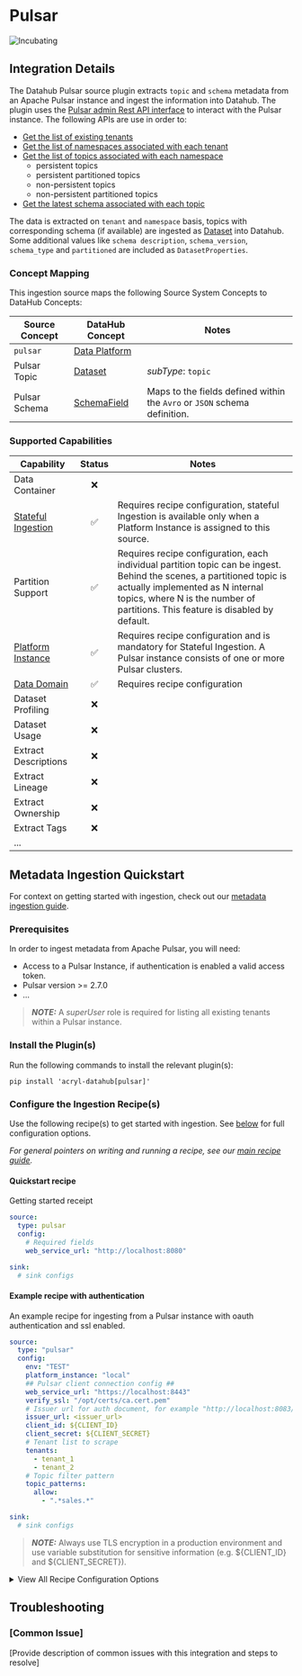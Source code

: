 # Pulsar

<!-- Set Support Status -->
<!-- ![Certified](https://img.shields.io/badge/support%20status-certified-brightgreen)
![Testing](https://img.shields.io/badge/support%20status-testing-lightgrey)-->
![Incubating](https://img.shields.io/badge/support%20status-incubating-blue)

## Integration Details

<!-- Plain-language description of what this integration is meant to do.  -->
<!-- Include details about where metadata is extracted from (ie. logs, source API, manifest, etc.)   -->

The Datahub Pulsar source plugin extracts `topic` and `schema` metadata from an Apache Pulsar instance and ingest the information into Datahub. The plugin uses the [Pulsar admin Rest API interface](https://pulsar.apache.org/admin-rest-api/#) to interact with the Pulsar instance. The following APIs are use in order to:
- [Get the list of existing tenants](https://pulsar.apache.org/admin-rest-api/#tag/tenants)
- [Get the list of namespaces associated with each tenant](https://pulsar.apache.org/admin-rest-api/#tag/namespaces)
- [Get the list of topics associated with each namespace](https://pulsar.apache.org/admin-rest-api/#tag/persistent-topic)
    - persistent topics
    - persistent partitioned topics
    - non-persistent topics
    - non-persistent partitioned topics
- [Get the latest schema associated with each topic](https://pulsar.apache.org/admin-rest-api/#tag/schemas)

The data is extracted on `tenant` and `namespace` basis, topics with corresponding schema (if available) are ingested as [Dataset](docs/generated/metamodel/entities/dataset.md) into Datahub. Some additional values like `schema description`, `schema_version`, `schema_type` and `partitioned` are included as `DatasetProperties`.


### Concept Mapping

<!-- This should be a manual mapping of concepts from the source to the DataHub Metadata Model -->
<!-- Authors should provide as much context as possible about how this mapping was generated, including assumptions made, known shortcuts, & any other caveats -->

This ingestion source maps the following Source System Concepts to DataHub Concepts:

<!-- Remove all unnecessary/irrelevant DataHub Concepts -->


| Source Concept | DataHub Concept                                                    | Notes                                                                     |
|----------------|--------------------------------------------------------------------|---------------------------------------------------------------------------|
| `pulsar`       | [Data Platform](docs/generated/metamodel/entities/dataPlatform.md) |                                                                           |
| Pulsar Topic   | [Dataset](docs/generated/metamodel/entities/dataset.md)            | _subType_: `topic`                                                        |
| Pulsar Schema  | [SchemaField](docs/generated/metamodel/entities/schemafield.md)    | Maps to the fields defined within the `Avro` or `JSON` schema definition. | 


### Supported Capabilities

<!-- This should be an auto-generated table of supported DataHub features/functionality -->
<!-- Each capability should link out to a feature guide -->

| Capability                                                                      | Status | Notes                                                                                                                                                                                                                                        |
|---------------------------------------------------------------------------------|:------:|----------------------------------------------------------------------------------------------------------------------------------------------------------------------------------------------------------------------------------------------|
| Data Container                                                                  |   ❌    |                                                                                                                                                                                                                                              |
| [Stateful Ingestion](docs/metadata-ingestion/source_docs/stateful_ingestion.md) |   ✅    | Requires recipe configuration, stateful Ingestion is available only when a Platform Instance is assigned to this source.                                                                                                                     |
| Partition Support                                                               |   ✅    | Requires recipe configuration, each individual partition topic can be ingest. Behind the scenes, a partitioned topic is actually implemented as N internal topics, where N is the number of partitions. This feature is disabled by default. |
| [Platform Instance](../../docs/platform-instances.md)                           |   ✅    | Requires recipe configuration and is mandatory for Stateful Ingestion. A Pulsar instance consists of one or more Pulsar clusters.                                                                                                            |
| [Data Domain](../../docs/domains.md)                                            |   ✅    | Requires recipe configuration                                                                                                                                                                                                                |
| Dataset Profiling                                                               |   ❌    |                                                                                                                                                                                                                                              |
| Dataset Usage                                                                   |   ❌    |                                                                                                                                                                                                                                              |
| Extract Descriptions                                                            |   ❌    |                                                                                                                                                                                                                                              |
| Extract Lineage                                                                 |   ❌    |                                                                                                                                                                                                                                              |
| Extract Ownership                                                               |   ❌    |                                                                                                                                                                                                                                              |
| Extract Tags                                                                    |   ❌    |                                                                                                                                                                                                                                              |
| ...                                                                             |        |

## Metadata Ingestion Quickstart

For context on getting started with ingestion, check out our [metadata ingestion guide](../README.md).

### Prerequisites

In order to ingest metadata from Apache Pulsar, you will need:

* Access to a Pulsar Instance, if authentication is enabled a valid access token.
* Pulsar version >= 2.7.0
* ...

> **_NOTE:_**  A _superUser_ role is required for listing all existing tenants within a Pulsar instance.
>

### Install the Plugin(s)

Run the following commands to install the relevant plugin(s):

`pip install 'acryl-datahub[pulsar]'`

### Configure the Ingestion Recipe(s)

Use the following recipe(s) to get started with ingestion. See [below](#config-details) for full configuration options.

_For general pointers on writing and running a recipe, see our [main recipe guide](../README.md#recipes)._

#### Quickstart recipe
Getting started receipt
```yml
source:
  type: pulsar
  config:
    # Required fields
    web_service_url: "http://localhost:8080"

sink:
  # sink configs
```


#### Example recipe with authentication
An example recipe for ingesting from a Pulsar instance with oauth authentication and ssl enabled.


```yml
source: 
  type: "pulsar" 
  config:
    env: "TEST" 
    platform_instance: "local"
    ## Pulsar client connection config ## 
    web_service_url: "https://localhost:8443"
    verify_ssl: "/opt/certs/ca.cert.pem"
    # Issuer url for auth document, for example "http://localhost:8083/realms/pulsar"
    issuer_url: <issuer_url>
    client_id: ${CLIENT_ID}
    client_secret: ${CLIENT_SECRET}
    # Tenant list to scrape 
    tenants:
      - tenant_1
      - tenant_2
    # Topic filter pattern 
    topic_patterns:
      allow:
        - ".*sales.*"

sink:
  # sink configs
```

> **_NOTE:_**  Always use TLS encryption in a production environment and use variable substitution for sensitive information (e.g. ${CLIENT_ID} and ${CLIENT_SECRET}).
>


<details>
  <summary>View All Recipe Configuration Options</summary>

Note that a `.` is used to denote nested fields in the YAML recipe.

| Field                           | Required | Default                 | Description                                                                                                                                                     |
|---------------------------------|:--------:|-------------------------|-----------------------------------------------------------------------------------------------------------------------------------------------------------------|
| `env`                           |    ❌     | `PROD`                  | The data fabric, defaults to PROD                                                                                                                               |
| `platform_instance`             |    ❌     |                         | The Platform instance to use while constructing URNs. Mandatory for Stateful Ingestion                                                                          |
| `web_service_url`               |    ✅     | `http://localhost:8080` | The web URL for the cluster.                                                                                                                                    |
| `verify_ssl`                    |    ❌     | `True`                  | Either a boolean, in which case it controls whether we verify the server's TLS certificate, or a string, in which case it must be a path to a CA bundle to use. |
| `issuer_url`                    |    ❌     |                         | The complete URL for a Custom Authorization Server. Mandatory for OAuth based authentication.                                                                   |
| `client_id`                     |    ❌     |                         | The application's client ID                                                                                                                                     |
| `client_secret`                 |    ❌     |                         | The application's client secret                                                                                                                                 |
| `token`                         |    ❌     |                         | The access token for the application. Mandatory for token based authentication.                                                                                 |
| `tenant_patterns.allow`         |    ❌     | `.*`                    | List of regex patterns for tenants to include in ingestion. By default all tenants are allowed.                                                                 |
| `tenant_patterns.deny`          |    ❌     | `pulsar`                | List of regex patterns for tenants to exclude from ingestion. By default the Pulsar system tenant is denied.                                                    |
| `tenant_patterns.ignoreCase`    |    ❌     | `True`                  | Whether to ignore case sensitivity during tenant pattern matching.                                                                                              |
| `namespace_patterns.allow`      |    ❌     | `.*`                    | List of regex patterns for namespaces to include in ingestion. By default all namespaces are allowed.                                                           |
| `namespace_patterns.deny`       |    ❌     | `public/functions`      | List of regex patterns for namespaces to exclude from ingestion. By default the functions namespace is denied.                                                  |
| `namespace_patterns.ignoreCase` |    ❌     | `True`                  | Whether to ignore case sensitivity during namespace pattern matching.                                                                                           |
| `topic_patterns.allow`          |    ❌     | `.*`                    | List of regex patterns for topics to include in ingestion. By default all topics are allowed.                                                                   |
| `topic_patterns.deny`           |    ❌     | `/__.*$`                | List of regex patterns for topics to exclude from ingestion. By default the Pulsar system topics are denied.                                                    |
| `topic_patterns.ignoreCase`     |    ❌     | `True`                  | Whether to ignore case sensitivity during topic pattern matching.                                                                                               |
| `tenants`                       |    ❌     |                         | Listing all tenants requires superUser role, alternative you can set a list of tenants you want to scrape using the tenant admin role                           | 
| `exclude_individual_partitions` |    ❌     | `True`                  | Extract each individual partitioned topic. e.g. when turned off a topic with 100 partitions will result in 100 `Datesets`.                                      |
| `domain.domain_urn.allow`       |    ❌     |                         | List of regex patterns for topics to set domain_urn domain key. There can be multiple domain key specified.                                                     |
| `domain.domain_urn.deny`        |    ❌     |                         | List of regex patterns for topics to not assign domain_urn. There can be multiple domain key specified.                                                         |
| `domain.domain_urn.ignoreCase`  |    ❌     | `True`                  | Whether to ignore case sensitivity during pattern matching.There can be multiple domain key specified.                                                          |
| `stateful_ingestion`            |    ❌     |                         | see [Stateful Ingestion](docs/metadata-ingestion/source_docs/stateful_ingestion.md)                                                                             |
</details>


## Troubleshooting

### [Common Issue]

[Provide description of common issues with this integration and steps to resolve]